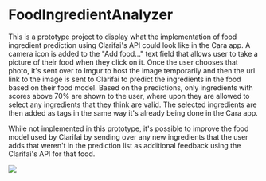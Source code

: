 # FoodIngredientAnalyzer

This is a prototype project to display what the implementation of food ingredient prediction using Clarifai's API could look like in the Cara app. A camera icon is added to the "Add food..." text field that allows user to take a picture of their food when they click on it. Once the user chooses that photo, it's sent over to Imgur to host the image temporarily and then the url link to the image is sent to Clarifai to predict the ingredients in the food based on their food model. Based on the predictions, only ingredients with scores above 70% are shown to the user, where upon they are allowed to select any ingredients that they think are valid. The selected ingredients are then added as tags in the same way it's already being done in the Cara app.

While not implemented in this prototype, it's possible to improve the food model used by Clarifai by sending over any new ingredients that the user adds that weren't in the prediction list as additional feedback using the Clarifai's API for that food. 

![](http://i.imgur.com/HD40QKA.gif?1)
